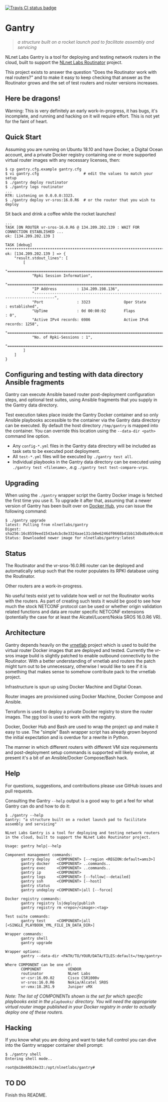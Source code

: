 [![Travis CI status badge](https://travis-ci.com/NLnetLabs/gantry.svg?branch=master)](https://travis-ci.com/NLnetLabs/gantry)

# Gantry

> _a structure built on a rocket launch pad to facilitate assembly and servicing_

NLnet Labs Gantry is a tool for deploying and testing network routers in the cloud, built to support the [NLnet Labs Routinator](https://www.nlnetlabs.nl/projects/rpki/routinator/) project.

This project exists to answer the question "Does the Routinator work with real routers?" and to make it easy to keep checking that answer as the Routinator grows and the set of test routers and router versions increases.

## Here be dragons!

Warning: This is very definitely an early work-in-progress, it has bugs, it's incomplete, and running and hacking on it will require effort. This is not yet for the faint of heart.

## Quick Start

Assuming you are running on Ubuntu 18.10 and have Docker, a Digital Ocean account, and a private Docker registry containing one or more supported virtual router images with any necessary licenses, then:

```
$ cp gantry.cfg.example gantry.cfg
$ vi gantry.cfg                    # edit the values to match your setup
$ ./gantry deploy routinator
$ ./gantry logs routinator
...
RTR: Listening on 0.0.0.0:3323.
$ ./gantry deploy vr-sros:16.0.R6  # or the router that you wish to deploy
```

Sit back and drink a coffee while the rocket launches!

```
...
TASK [ON ROUTER vr-sros-16.0.R6 @ 134.209.202.139 : WAIT FOR CONNECTION ESTABLISHED ...
ok: [134.209.202.139 ]

TASK [debug] *********************************************************************************
ok: [134.209.202.139 ] => {
    "result.stdout_lines": [
        [
            "===============================================================================",
            "Rpki Session Information",
            "===============================================================================",
            "IP Address         : 134.209.198.136",
            "-------------------------------------------------------------------------------",
            "Port               : 3323               Oper State         : established",
            "UpTime             : 0d 00:00:02        Flaps              : 0",
            "Active IPv4 records: 6986               Active IPv6 records: 1258",
            "===============================================================================",
            "No. of Rpki-Sessions : 1",
            "==============================================================================="
        ]
    ]
}
```

## Configuring and testing with data directory Ansible fragments

Gantry can execute Ansible based router post-deployment configuration steps, and optional test suites,  using Ansible fragments that you supply in the Gantry data directory.

Test execution takes place inside the Gantry Docker container and so only Ansible playbooks accessible to the container via the Gantry data directory can be executed. By default the host directory `/tmp/gantry` is mapped into the container. You can override this location using the `--data-dir <path>` command line option.

- Any `config-*.yml` files in the Gantry data directory will be included as task sets to be executed post deployment.
- All `test-*.yml` files will be executed by `./gantry test all`.
- Individual playbooks in the Gantry data directory can be executed using `./gantry test <filename>`, .e.g `./gantry test test-compare-vrps`.

## Upgrading

When using the `./gantry` wrapper script the Gantry Docker image is fetched the first time you use it. To upgrade it after that, assuming that a newer version of Gantry has been built over on [Docker Hub](https://hub.docker.com/r/nlnetlabs/gantry/builds), you can issue the following command:

```
$ ./gantry upgrade
latest: Pulling from nlnetlabs/gantry
Digest: sha256:16c8559eed1543a4cbc8e3324aae131cb0e6246df0668b41bb13dbd8a99c6c40
Status: Downloaded newer image for nlnetlabs/gantry:latest
```

## Status

The Routinator and the vr-sros-16.0.R6 router can be deployed and automatically setup such that the router populates its RPKI database using the Routinator.

Other routers are a work-in-progress.

No useful tests exist yet to validate how well or not the Routinator works with the routers. As part of creating such tests it would be good to see how much the stock NETCONF protocol can be used or whether origin validation related functions and data are router specific NETCONF extensions (potentially the case for at least the Alcatel/Lucent/Nokia SROS 16.0.R6 VR).

## Architecture

Gantry depends heavily on the [vrnetlab](https://github.com/plajjan/vrnetlab) project which is used to build the virtual router Docker images that are deployed and tested. Currently the vr-sros image build is slightly patched to enable outbound connectivity to the Routinator. With a better understanding of vrnetlab and routers the patch might turn out to be unnecessary, otherwise I would like to see if it is something that makes sense to somehow contribute pack to the vrnetlab project.

Infrastructure is spun up using Docker Machine and Digital Ocean.

Router images are provisioned using Docker Machine, Docker Compose and Ansible.

Terraform is used to deploy a private Docker registry to store the router images. The [reg](https://github.com/genuinetools/reg) tool is used to work with the registry.

Docker, Docker Hub and Bash are used to wrap the project up and make it easy to use. The "simple" Bash wrapper script has already grown beyond the initial expectation and is overdue for a rewrite in Python.

The manner in which different routers with different VM size requirements and post-deployment setup commands is supported will likely evolve, at present it's a bit of an Ansible/Docker Compose/Bash hack.

## Help

For questions, suggestions, and contributions please use GitHub issues and pull requests.

Consulting the Gantry `--help` output is a good way to get a feel for what Gantry can do and how to do it:

```
$ ./gantry --help
Gantry: "a structure built on a rocket launch pad to facilitate assembly and servicing"

NLnet Labs Gantry is a tool for deploying and testing network routers in the cloud, built to support the NLnet Labs Routinator project.

Usage: gantry help|--help

Component management commands:
       gantry deploy   <COMPONENT> [--region <REGION:default=ams3>] 
       gantry docker   <COMPONENT> ..commands..
       gantry exec     <COMPONENT> ..commands..
       gantry ip       <COMPONENT>
       gantry logs     <COMPONENT> [--follow|--detailed]
       gantry ssh      <COMPONENT> [--host]
       gantry status
       gantry undeploy <COMPONENT>|all [--force]

Docker registry commands:
       gantry registry ls|deploy|publish
       gantry registry rm <repo>/<image>:<tag>

Test suite commands:
       gantry test     <COMPONENT>|all [<SINGLE_PLAYBOOK_YML_FILE_IN_DATA_DIR>]

Wrapper commands:
       gantry shell
       gantry upgrade

Wrapper options:
       gantry --data-dir <PATH/TO/YOUR/DATA/FILES:default=/tmp/gantry>

Where COMPONENT can be one of:
       COMPONENT            VENDOR
       routinator           NLnet Labs
       vr-csr:16.09.02      Cisco CSR1000v
       vr-sros:16.0.R6      Nokia/Alcatel SROS
       vr-vmx:18.2R1.9      Juniper vMX
```

_Note: The list of COMPONENTs shown is the set for which specific playbooks exist in the `playbooks/` directory. You will need the appropriate virtual router image published in your Docker registry in order to actually deploy one of these routers._

## Hacking

If you know what you are doing and want to take full control you can dive into the Gantry wrapper container shell prompt:

```
$ ./gantry shell
Entering shell mode..

root@a18e60b24e33:/opt/nlnetlabs/gantry# 
```

## TO DO

Finish this README.
